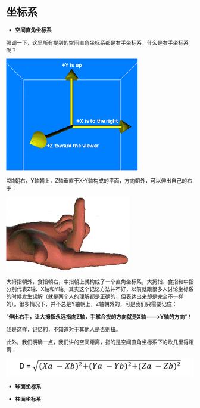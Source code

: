 # 坐标系

* **空间直角坐标系**

强调一下，这里所有提到的空间直角坐标系都是右手坐标系，什么是右手坐标系呢？

![](/assets/coords.gif)

X轴朝右，Y轴朝上，Z轴垂直于X-Y轴构成的平面，方向朝外，可以伸出自己的右手：

![](/assets/rHand.gif)

大拇指朝外，食指朝右，中指朝上就构成了一个直角坐标系，大拇指、食指和中指分别代表Z轴、X轴和Y轴。其实这个记忆方法并不好，以前就跟很多人讨论坐标系的时候发生误解（就是两个人的理解都是正确的，但表达出来却是完全不一样的）。很多情况下，并不总是Y轴朝上，Z轴朝外的，可是我们只需要记住：

”**伸出右手，让大拇指永远指向Z轴，手掌合拢的方向就是X轴---&gt;Y轴的方向**“！

我是这样，记忆的，不知道对于其他人是否别扭。

此外，我们明确一点，我们讲的空间距离，指的是空间直角坐标系下的欧几里得距离：

![](/assets/空间距离.jpg)

* **球面坐标系**

* **柱面坐标系**



